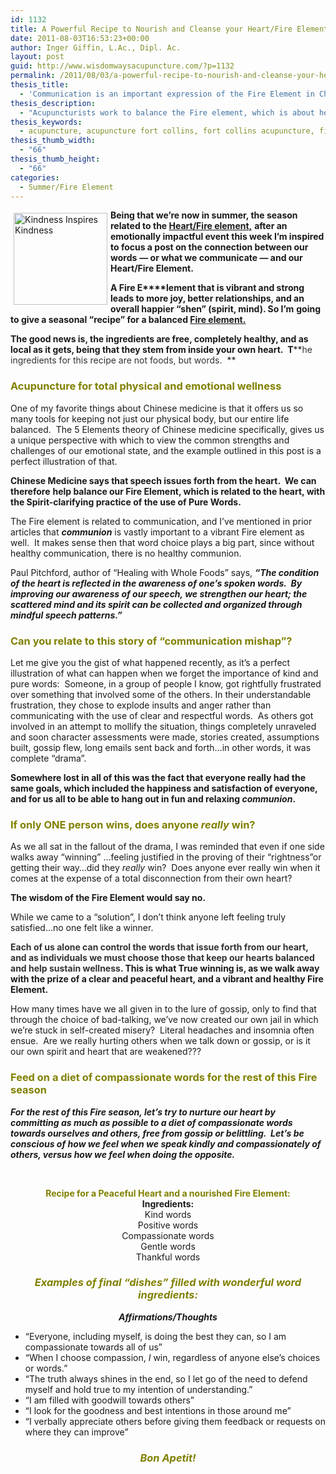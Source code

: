 ```yaml
---
id: 1132
title: A Powerful Recipe to Nourish and Cleanse your Heart/Fire Element
date: 2011-08-03T16:53:23+00:00
author: Inger Giffin, L.Ac., Dipl. Ac.
layout: post
guid: http://www.wisdomwaysacupuncture.com/?p=1132
permalink: /2011/08/03/a-powerful-recipe-to-nourish-and-cleanse-your-heartfire-element/
thesis_title:
  - 'Communication is an important expression of the Fire Element in Chinese Medicine. '
thesis_description:
  - "Acupuncturists work to balance the Fire element, which is about healthy communication & communion. Let's feed on a diet of compassionate and pure words. "
thesis_keywords:
  - acupuncture, acupuncture fort collins, fort collins acupuncture, fire element
thesis_thumb_width:
  - "66"
thesis_thumb_height:
  - "66"
categories:
  - Summer/Fire Element
---
```

<img src="http://ih.constantcontact.com/fs085/1102844965003/img/36.jpg" alt="Kindness Inspires Kindness" width="150" height="147" align="left" border="0" hspace="5" vspace="5" />**Being that we&#8217;re now in summer, the season related to the [Heart/Fire element,](http://www.wisdomwaysacupuncture.com/2017/05/23/into-the-fire-we-go-more-tips-from-an-acupuncturist-for-staying-balanced-in-summer/)** **after an emotionally impactful event this week I&#8217;m inspired** **to focus a post on the connection between our words** **&#8212; or what we communicate &#8212; and our Heart/Fire Element.** 

**A Fire E****lement that is vibrant and strong leads to more joy, better relationships, and an overall happier &#8220;shen&#8221; (spirit, mind). So I&#8217;m** **going to give a seasonal &#8220;recipe&#8221; for a balanced [Fire element.](http://www.wisdomwaysacupuncture.com/2017/07/07/latest-5-element-video-fire-season-released/)**

**The good news is, the ingredients are free, completely healthy, and as local as it gets, being that they stem from inside your own heart.  T****<span style="color: #333333;">he ingredients for this recipe are not foods, but words.  </span>**

### <span style="color: #808000;">Acupuncture for total physical and emotional wellness</span>

One of my favorite things about Chinese medicine is that it offers us so many tools for keeping not just our physical body, but our entire life balanced.  The 5 Elements theory of Chinese medicine specifically, gives us a unique perspective with which to view the common strengths and challenges of our emotional state, and the example outlined in this post is a perfect illustration of that.

**Chinese Medicine says that speech issues forth from the heart.  We can therefore** **help balance our Fire Element, which is related to the heart, with the Spirit-clarifying practice of the use of Pure Words.**

The Fire element is related to communication, and I&#8217;ve mentioned in prior articles that **_communion_** is vastly important to a vibrant Fire element as well.  It makes sense then that word choice plays a big part, since without healthy communication, there is no healthy communion.

Paul Pitchford, author of &#8220;Healing with Whole Foods&#8221; says, **_&#8220;The condition of the heart is reflected in the awareness of one&#8217;s spoken words.  By improving our awareness of our speech, we strengthen our heart; the scattered mind and its spirit can be collected and organized through mindful speech patterns.&#8221;_**

### <span style="color: #808000;"><strong>Can you relate to this story of &#8220;communication mishap&#8221;?  </strong></span>

Let me give you the gist of what happened recently, as it&#8217;s a perfect illustration of what can happen when we forget the importance of kind and pure words:  Someone, in a group of people I know, got rightfully frustrated over something that involved some of the others. In their understandable frustration, they chose to explode insults and anger rather than communicating with the use of clear and respectful words.  As others got involved in an attempt to mollify the situation, things completely unraveled and soon character assessments were made, stories created, assumptions built, gossip flew, long emails sent back and forth&#8230;in other words, it was complete &#8220;drama&#8221;.

**Somewhere lost in all of this was the fact that everyone really had the same goals, which included the happiness and satisfaction of everyone, and for us all to be able to hang out in fun and relaxing _communion_.** 

### <span style="color: #808000;">If only ONE person wins, does anyone <em>really</em> win?</span>

As we all sat in the fallout of the drama, I was reminded that even if one side walks away &#8220;winning&#8221; &#8230;feeling justified in the proving of their &#8220;rightness&#8221;or getting their way&#8230;did they _really_ win?  Does anyone ever really win when it comes at the expense of a total disconnection from their own heart?

**The wisdom of the Fire Element would say no.**

While we came to a &#8220;solution&#8221;, I don&#8217;t think anyone left feeling truly satisfied&#8230;no one felt like a winner.

<p style="text-align: left;">
  <strong><span style="color: #333333;">Each of us alone can control the words that issue forth from our heart, and as individuals we must choose those that keep our hearts balanced and help sustain wellness.</span> This is what True winning is, as we walk away with the prize of a clear and peaceful heart, and a vibrant and healthy Fire Element.</strong>
</p>

How many times have we all given in to the lure of gossip, only to find that through the choice of bad-talking, we&#8217;ve now created our own jail in which we&#8217;re stuck in self-created misery?  Literal headaches and insomnia often ensue.  Are we really hurting others when we talk down or gossip, or is it our own spirit and heart that are weakened???

### <span style="color: #808000;">Feed on a diet of compassionate words for the rest of this Fire season</span>

<p style="text-align: left;">
  <em><strong>For the rest of this Fire season, let&#8217;s try to nurture our heart by committing as much as possible to a diet of compassionate words towards ourselves and others, free from gossip or belittling.  Let&#8217;s be conscious of how we feel when we speak kindly and compassionately of others, versus how we feel when doing the opposite.</strong></em>
</p>

&nbsp;

<div style="text-align: center;">
  <span style="color: #808000;"><strong>Recipe for a Peaceful Heart and a nourished Fire Element:</strong></span><br /> <strong>Ingredients:</strong>
</div>

<div style="text-align: center;">
  Kind words<br /> Positive words<br /> Compassionate words<br /> Gentle words<br /> Thankful words
</div>

<div>
</div>

<h3 style="text-align: center;">
  <strong><em><span style="color: #808000;">Examples of final &#8220;dishes&#8221; filled with wonderful word ingredients:</span></em></strong>
</h3>

<p style="text-align: center;">
  <strong><em> Affirmations/Thoughts<br /> </em></strong>
</p>

  * &#8220;Everyone, including myself, is doing the best they can, so I am compassionate towards all of us&#8221;
  * &#8220;When I choose compassion, _I_ win, regardless of anyone else&#8217;s choices or words.&#8221;
  * &#8220;The truth always shines in the end, so I let go of the need to defend myself and hold true to my intention of understanding.&#8221;
  * &#8220;I am filled with goodwill towards others&#8221;
  * &#8220;I look for the goodness and best intentions in those around me&#8221;
  * &#8220;I verbally appreciate others before giving them feedback or requests on where they can improve&#8221;

<h3 style="text-align: center;">
  <span style="color: #808000;"><em>Bon Apetit!</em></span>
</h3>